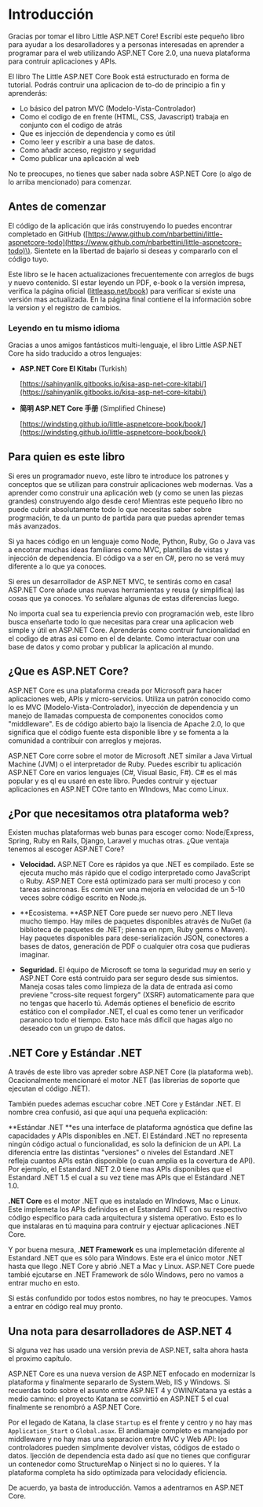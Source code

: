 # Introducción

Gracias por tomar el libro Little ASP.NET Core! Escribí este pequeño libro para ayudar a los desarolladores y a personas interesadas en aprender a programar para el web utilizando ASP.NET Core 2.0, una nueva plataforma para contruir aplicaciones y APIs.

El libro The Little ASP.NET Core Book está estructurado en forma de tutorial. Podrás contruir una aplicacion de to-do de principio a fin y aprenderás:

* Lo básico del patron MVC \(Modelo-Vista-Controlador\)
* Como el codigo de en frente \(HTML, CSS, Javascript\) trabaja en conjunto con el codigo de atrás
* Que es injección de dependencia y como es útil
* Como leer y escribir a una base de datos.
* Como añadir acceso, registro y seguridad
* Como publicar una aplicación al web

No te preocupes, no tienes que saber nada sobre ASP.NET Core \(o algo de lo arriba mencionado\) para comenzar.

## Antes de comenzar

El código de la aplicación que irás construyendo lo puedes encontrar completado en GitHub \([https://www.github.com/nbarbettini/little-aspnetcore-todo](https://www.github.com/nbarbettini/little-aspnetcore-todo)\). Sientete en la libertad de bajarlo si deseas y compararlo con el código tuyo.

Este libro se le hacen actualizaciones frecuentemente con arreglos de bugs y nuevo contenido. SI estar leyendo un PDF, e-book o la versión impresa, verifica la página oficial \([littleasp.net/book](http://www.littleasp.net/book)\) para verificar si existe una versión mas actualizada. En la página final contiene el la información sobre la version y el registro de cambios.

### Leyendo en tu mismo idioma

Gracias a unos amigos fantásticos multi-lenguaje, el libro Little ASP.NET Core ha sido traducido a otros lenguajes:

* **ASP.NET Core El Kitabı** \(Turkish\)

  [https://sahinyanlik.gitbooks.io/kisa-asp-net-core-kitabi/](https://sahinyanlik.gitbooks.io/kisa-asp-net-core-kitabi/)

* **简明 ASP.NET Core 手册** \(Simplified Chinese\)

  [https://windsting.github.io/little-aspnetcore-book/book/](https://windsting.github.io/little-aspnetcore-book/book/)

## Para quien es este libro

Si eres un programador nuevo, este libro te introduce los patrones y conceptos que se utilizan para construir aplicaciones web modernas. Vas a aprender como construir una aplicación web \(y como se unen las piezas grandes\) construyendo algo desde cero! Mientras este pequeño libro no puede cubrir absolutamente todo lo que necesitas saber sobre progrmación, te da un punto de partida para que puedas aprender temas más avanzados.

Si ya haces código en un lenguaje como Node, Python, Ruby, Go o Java vas a encotrar muchas ideas familiares como MVC, plantillas de vistas y injección de dependencia. El código va a ser en C\#, pero no se verá muy diferente a lo que ya conoces.

Si eres un desarrollador de ASP.NET MVC, te sentirás como en casa! ASP.NET Core añade unas nuevas herramientas y reusa \(y simplifica\) las cosas que ya conoces. Yo señalare algunas de estas diferencias luego.

No importa cual sea tu experiencia previo con programación web, este libro busca enseñarte todo lo que necesitas para crear una aplicacion web simple y útil en ASP.NET Core. Aprenderás como contruir funcionalidad en el codigo de atras asi como en el de delante. Como interactuar con una base de datos y como probar y publicar la aplicación al mundo.

## ¿Que es ASP.NET Core?

ASP.NET Core es una plataforma creada por Microsoft para hacer aplicaciones web, APIs y micro-servicios. Utiliza un patrón conocido como lo es MVC \(Modelo-Vista-Controlador\), inyección de dependencia y un manejo de llamadas compuesta de componentes conocidos como "middleware". Es de código abierto bajo la lisencia de Apache 2.0, lo que significa que el código fuente esta disponible libre y se fomenta a la comunidad a contribuir con arreglos y mejoras.

ASP.NET Core corre sobre el motor de Microsoft .NET similar a Java Virtual Machine \(JVM\) o el interpretador de Ruby. Puedes escribir tu aplicación ASP.NET Core en varios lenguajes \(C\#, Visual Basic, F\#\). C\# es el más popular y es ql eu usaré en este libro. Puedes contruir y ejectuar aplicaciones en ASP.NET COre tanto en WIndows, Mac como Linux.

## ¿Por que necesitamos otra plataforma web?

Existen muchas plataformas web bunas para escoger como: Node/Express, Spring, Ruby en Rails, Django, Laravel y muchas otras. ¿Que ventaja tenemos al escoger ASP.NET Core?

* **Velocidad.** ASP.NET Core es rápidos ya que .NET es compilado. Este se ejecuta mucho más rápido que el codigo interpretado como JavaScript o Ruby. ASP.NET Core está optimizado para ser multi proceso y con tareas asincronas. Es común ver una mejoría en velocidad de un 5-10 veces sobre código escrito en Node.js.

* **Ecosistema. **ASP.NET Core puede ser nuevo pero .NET lleva mucho tiempo. Hay miles de paquetes disponibles através de NuGet \(la biblioteca de paquetes de .NET; piensa en npm, Ruby gems o Maven\). Hay paquetes disponibles para dese-serialización JSON, conectores a bases de datos, generación de PDF o cualquier otra cosa que pudieras imaginar.

* **Seguridad.** El équipo de Microsoft se toma la seguridad muy en serio y ASP.NET Core está contruido para ser seguro desde sus simientos. Maneja cosas tales como limpieza de la data de entrada asi como previene "cross-site request forgery" \(XSRF\) automaticamente para que no tengas que hacerlo tú. Además optienes el beneficio de escrito estático con el compilador .NET, el cual es como tener un verificador paranoico todo el tiempo. Esto hace más dificil que hagas algo no deseado con un grupo de datos.

## .NET Core y Estándar .NET

A través de este libro vas apreder sobre ASP.NET Core \(la plataforma web\). Ocacionalmente mencionaré el motor .NET \(las librerias de soporte que ejecutan el código .NET\).

También puedes ademas escuchar cobre .NET Core y Estándar .NET. El nombre crea confusió, asi que aquí una pequeña explicación:

**Estándar .NET **es una interface de plataforma agnóstica que define las capacidades y APIs disponibles en .NET. El Estándard .NET no representa ningún código actual o funcionalidad, es solo la definicion de un API. La diferencia entre las distintas "versiones" o niveles del Estandard .NET refleja cuantos APIs están disponible \(o cuan amplia es la covertura de API\). Por ejemplo, el Estandard .NET 2.0 tiene mas APIs disponibles que el Estandard .NET 1.5 el cual a su vez tiene mas APIs que el Estándard .NET 1.0. 

**.NET Core** es el motor .NET que es instalado en WIndows, Mac o Linux. Este implemeta los APIs definidos en el Estandard .NET con su respectivo código especifico para cada arquitectura y sistema operativo. Esto es lo que instalaras en tú maquina para contruir y ejectuar aplicaciones .NET Core.

Y por buena mesura, **.NET Framework**  es una implemetación diferente al Estandard .NET que es sólo para Windows. Este era el único motor .NET hasta que llego .NET Core y abrió .NET a Mac y Linux. ASP.NET Core puede tambié ejcutarse en .NET Framework de sólo Windows, pero no vamos a entrar mucho en esto.

Si estás confundido por todos estos nombres, no hay te preocupes. Vamos a entrar en código real muy pronto.

## Una nota para desarrolladores de ASP.NET 4

Si alguna vez has usado una versión previa de ASP.NET, salta ahora hasta el proximo capítulo.

ASP.NET Core es una nueva version de ASP.NET enfocado en modernizar  ls plataforma y finalmente separarlo de System.Web, IIS y Windows. Si recuerdas todo sobre el asunto entre ASP.NET 4 y OWIN/Katana ya estás a medio camino: el proyecto Katana se convirtió en ASP.NET 5 el cual finalmente se renombró a ASP.NET Core.

Por el legado de Katana, la clase `Startup` es el frente y centro y no hay mas `Application_Start` o `Global.asax`. El andiamaje completo es manejado por middleware y no hay mas una separacion entre MVC y Web API: los controladores pueden simplmente devolver vistas, códigos de estado o datos. Ijección de dependencia esta dado así que no tienes que configurar un contenedor como StructureMap o Ninject si no lo quieres. Y la plataforma completa ha sido optimizada para velocidady eficiencia.

De acuerdo, ya basta de introducción. Vamos a adentrarnos en ASP.NET Core.

